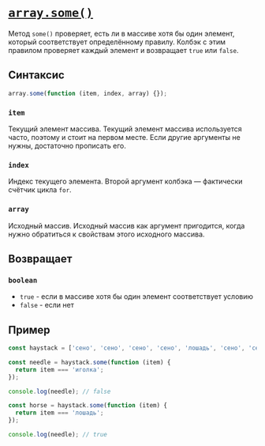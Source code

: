 # [`array.some()`](../index.md)

Метод `some()` проверяет, есть ли в массиве хотя бы один элемент, который соответствует определённому правилу. Колбэк с этим правилом проверяет каждый элемент и возвращает `true` или `false`.

## Синтаксис

```js
array.some(function (item, index, array) {});
```

### `item`

Текущий элемент массива. Текущий элемент массива используется часто, поэтому и стоит на первом месте. Если другие аргументы не нужны, достаточно прописать его.

### `index`

Индекс текущего элемента. Второй аргумент колбэка — фактически счётчик цикла `for`.

### `array`

Исходный массив. Исходный массив как аргумент пригодится, когда нужно обратиться к свойствам этого исходного массива.

## Возвращает

### `boolean`

- `true` - если в массиве хотя бы один элемент соответствует условию
- `false` - если нет

## Пример

```js
const haystack = ['сено', 'сено', 'сено', 'сено', 'лошадь', 'сено', 'сено'];

const needle = haystack.some(function (item) {
  return item === 'иголка';
});

console.log(needle); // false

const horse = haystack.some(function (item) {
  return item === 'лошадь';
});

console.log(needle); // true
```
